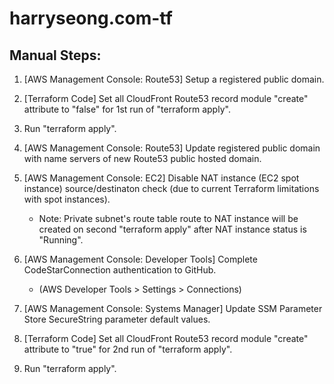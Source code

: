 # harryseong.com-tf

## Manual Steps:
1. [AWS Management Console: Route53] Setup a registered public domain.
2. [Terraform Code] Set all CloudFront Route53 record module "create" attribute to "false" for 1st run of "terraform apply".

3. Run "terraform apply".

4. [AWS Management Console: Route53] Update registered public domain with name servers of new Route53 public hosted domain.
5. [AWS Management Console: EC2] Disable NAT instance (EC2 spot instance) source/destinaton check (due to current Terraform limitations with spot instances).
    - Note: Private subnet's route table route to NAT instance will be created on second "terraform apply" after NAT instance status is "Running".
6. [AWS Management Console: Developer Tools] Complete CodeStarConnection authentication to GitHub.
    - (AWS Developer Tools > Settings > Connections)
7. [AWS Management Console: Systems Manager] Update SSM Parameter Store SecureString parameter default values.
8. [Terraform Code] Set all CloudFront Route53 record module "create" attribute to "true" for 2nd run of "terraform apply".

9. Run "terraform apply".
